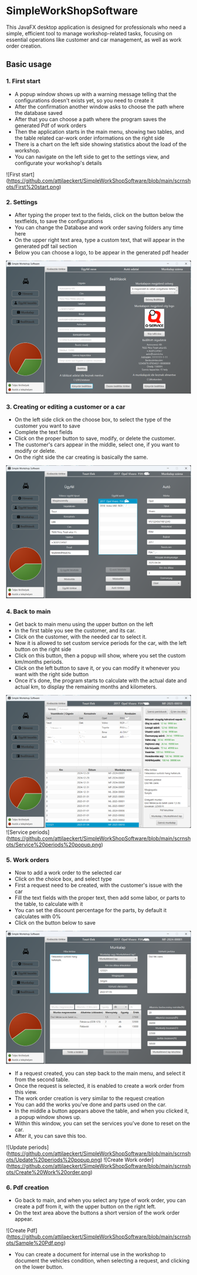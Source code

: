 # SimpleWorkShopSoftware
This JavaFX desktop application is designed for professionals who need a simple, efficient tool to manage workshop-related tasks, focusing on essential operations like customer and car management, as well as work order creation.


## Basic usage

### 1. First start
- A popup window shows up with a warning message telling that the configurations doesn't exists yet, so you need to create it
- After the confirmation another window asks to choose the path where the database saved
- After that you can choose a path where the program saves the generated Pdf of work orders
- Then the application starts in the main menu, showing two tables, and the table related car-work order informations on the right side
- There is a chart on the left side showing statistics about the load of the workshop.
- You can navigate on the left side to get to the settings view, and configurate your workshop's details

![First start] (https://github.com/attilaeckert/SimpleWorkShopSoftware/blob/main/scrnshots/First%20start.png)

### 2. Settings
- After typing the proper text to the fields, click on the button below the textfields, to save the configurations
- You can change the Database and work order saving folders any time here
- On the upper right text area, type a custom text, that will appear in the generated pdf tail section
- Below you can choose a logo, to be appear in the generated pdf header

![Settings](https://github.com/attilaeckert/SimpleWorkShopSoftware/blob/main/scrnshots/Settings.png)

### 3. Creating or editing a customer or a car
- On the left side click on the choose box, to select the type of the customer you want to save
- Complete the text fields
- Click on the proper button to save, modify, or delete the customer.
- The customer's cars appear in the middle, select one, if you want to modify or delete.
- On the right side the car creating is basically the same.

![Customer and car](https://github.com/attilaeckert/SimpleWorkShopSoftware/blob/main/scrnshots/Customer%20and%20car%20handling.png)

### 4. Back to main
- Get back to main menu using the upper button on the left
- In the first table you see the customer, and its car.
- Click on the customer, with the needed car to select it.
- Now it is allowed to set custom service periods for the car, with the left button on the right side
- Click on this button, then a popup will show, where you set the custom km/months periods.
- Click on the left button to save it, or you can modify it whenever you want with the right side button
- Once it's done, the program starts to calculate with the actual date and actual km, to display the remaining months and kilometers.

![Work Orders](https://github.com/attilaeckert/SimpleWorkShopSoftware/blob/main/scrnshots/Main%20menu.png)
![Service periods] (https://github.com/attilaeckert/SimpleWorkShopSoftware/blob/main/scrnshots/Service%20periods%20popup.png)

### 5. Work orders
- Now to add a work order to the selected car
- Click on the choice box, and select type
- First a request need to be created, with the customer's issue with the car
- Fill the text fields with the proper text, then add some labor, or parts to the table, to calculate with it
- You can set the discount percentage for the parts, by default it calculates with 0%
- Click on the button below to save


![Create Request](https://github.com/attilaeckert/SimpleWorkShopSoftware/blob/main/scrnshots/Create%20Request.png)

- If a request created, you can step back to the main menu, and select it from the second table.
- Once the request is selected, it is enabled to create a work order from this view.
- The work order creation is very similar to the request creation
- You can add the works you've done and parts used on the car.
- In the middle a button appears above the table, and when you clicked it, a popup window shows up.
- Within this window, you can set the services you've done to reset on the car.
- After it, you can save this too.

![Update periods] (https://github.com/attilaeckert/SimpleWorkShopSoftware/blob/main/scrnshots/Update%20periods%20popup.png)
![Create Work order] (https://github.com/attilaeckert/SimpleWorkShopSoftware/blob/main/scrnshots/Create%20Work%20order.png)

### 6. Pdf creation

- Go back to main, and when you select any type of work order, you can create a pdf from it, with the upper button on the right left.
- On the text area above the buttons a short version of the work order appear.

![Create Pdf] (https://github.com/attilaeckert/SimpleWorkShopSoftware/blob/main/scrnshots/Sample%20Pdf.png)

- You can create a document for internal use in the workshop to document the vehicles condition, when selecting a request, and clicking on the lower button.
